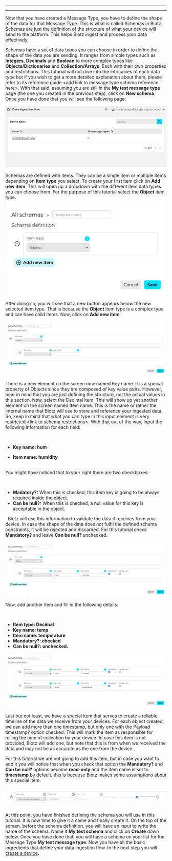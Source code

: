 
---

---
Now that you have created a Message Type, you have to define the shape of the data for that Message Type. This is what is called Schemas in Biotz. Schemas are just the definition of the structure of what your device will send to the platform. This helps Biotz ingest and process your data effectively.




Schemas have a set of data types you can choose in order to define the shape of the data you are sending. It ranges from simple types such as **Integers**, **Decimals** and **Boolean** to more complex types like **Objects/Dictionaries** and **Collection/Arrays**. Each with their own properties and restrictions. This tutorial will not dive into the intricacies of each data type but if you wish to get a more detailed explanation about them, please refer to its reference guide \<add link to message type schema reference here>\. With that said, assuming you are still in the **My test message type** page (the one you created in the previous step), click on **New schema**. Once you have done that you will see the following page:

![Data Ingestion Flow](/img/DataIngestionFlow.png)

Schemas are defined with items. They can be a single item or multiple items depending on **Item type** you select. To create your first item click on **Add new item**. This will open up a dropdown with the different item data types you can choose from. For the purpose of this tutorial select the **Object** item type.

![All Schemas](/img/AllSchemas.png)


After doing so, you will see that a new button appears below the new selected item type. That is because the **Object** item type is a complex type and can have child items. Now, click on **Add new item**.

![Add new iteem](/img/AddNewItem.png)

There is a new element on the screen now named Key name. It is a special property of Objects since they are composed of key value pairs. However, bear in mind that you are just defining the structure, not the actual values in this section. Now, select the Decimal item. This will show up yet another element on the screen named Item name. This is the name or rather the internal name that Biotz will use to store and reference your ingested data. So, keep in mind that what you can type in this input element is very restricted \<link to schema restrictions>\. With that out of the way, input the following information for each field:

&nbsp;
- **Key name: hum**

- **Item name: humidity**  
&nbsp;

You might have noticed that to your right there are two checkboxes:

&nbsp;
‍

- **Madatory?:** When this is checked, this item key is going to be always required inside the object.
- **Can be null?:** When this is checked, a null value for this key is acceptable in the object.

&nbsp;
Biotz will use this information to validate the data it receives from your device. In case the shape of the data does not fulfil the defined schema constraints, it will be rejected and discarded. For this tutorial check **Mandatory?** and leave **Can be null?** unchecked.

![Schema Definition](/img/SchemaDefinition.png)  

Now, add another item and fill in the following details:

‍

- **Item type: Decimal**
- **Key name: temp**
- **Item name: temperature**
- **Mandatory?: checked**
- **Can be null?: unchecked.**

![Schema Definition2](/img/SchemaDefinition2.png)  

Last but not least, we have a special item that serves to create a reliable timeline of the data we receive from your devices. For each object created, we can add more than one timestamp, but only one with the Payload timestamp? option checked. This will mark the item as responsible for telling the time of collection by your device. In case this item is not provided, Biotz will add one, but note that this is from when we received the data and may not be as accurate as the one from the device.

For this tutorial we are not going to add this item, but in case you want to add it you will notice that when you check that option the **Mandatory?** and **Can be null?** options become **read-only** and the item name is set to **timestamp** by default, this is because Biotz makes some assumptions about this special item.



![Special item](/img/SpecialItem.png)  


At this point, you have finished defining the schema you will use in this tutorial. It is now time to give it a name and finally create it. On the top of the screen, before the schema definition, you will have an input to write the name of the schema. Name it **My test schema** and click on **Create** down below. Once you have done that, you will have a schema on your list for the Message Type **My test message type**. Now you have all the basic ingredients that define your data ingestion flow. In the next step you will <a href="http://localhost:3000/docs/Tutorials/Step%204%20-%20Creating%20%20a%20device/" target="_self">create a device</a>.


‍

